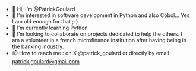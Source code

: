 - 👋 Hi, I’m @PatrickGoulard
- 👀 I’m interested in software development in Python and also Cobol... Yes I am old enough for that ;-) 
- 🌱 I’m currently learning Python
- 💞️ I’m looking to collaborate on projects dedicated to help the others. I am a volunteer in a french microfinance institution after having being in the banking industry.
- 📫 How to reach me : on X @patrick_goulard or directly by email patrick.goulard@gmail.com

<!---
PatrickGoulard/PatrickGoulard is a ✨ special ✨ repository because its `README.md` (this file) appears on your GitHub profile.
You can click the Preview link to take a look at your changes.
--->

